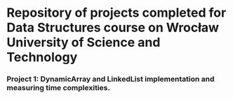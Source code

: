 # Repository of projects completed for Data Structures course on Wrocław University of Science and Technology
### Project 1: DynamicArray and LinkedList implementation and measuring time complexities.